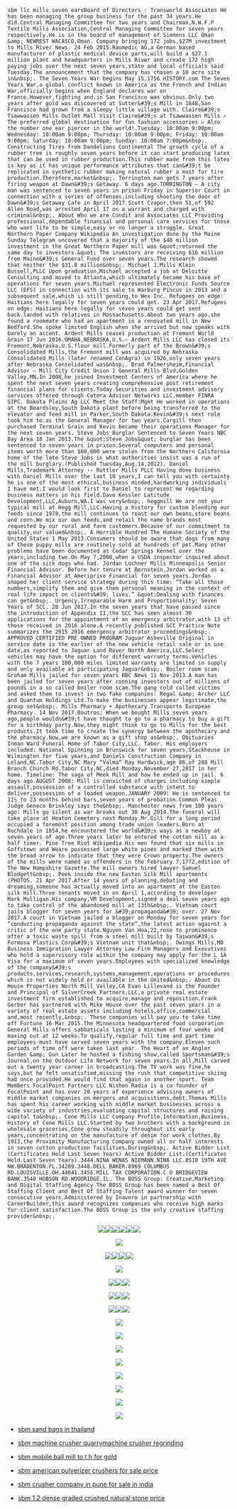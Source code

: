 
```
sbm llc mills seven earsBoard of Directors : Transworld Associates He has been managing the group business for the past 34 years.He did.Central Managing Committee for two years and Chairman,N.W.F.P Textile Mills Association,Central Managing Committee for seven years respectively.He is in the board of management of Siemens LLC Oman &amp; NEWREST WACASCO,Oman. Company bringing 172 jobs,$27M investment to Mills River News. 24 Feb 2015.Raumedic AG,a German based manufacturer of plastic medical device parts,will build a $27.1 million plant and headquarters in Mills River and create 172 high paying jobs over the next seven years,state and local officials said Tuesday.The announcement that the company has chosen a 10 acre site in&nbsp;. The Seven Years War begins May 15,1756 HISTORY.com The Seven Years War,a global conflict known in America as the French and Indian War,officially begins when England declares war on France.However,fighting and.in San Francisco was obvious.Only two years after gold was discovered at Sutter&#39;s Mill in 1848,San Francisco had grown from a sleepy little village with. Claire&#39;s Tsawwassen Mills Outlet Mall Visit Claire&#39;s at Tsawwassen Mills ✓ The preferred global destination for fun fashion accessories ▻ Also the number one ear piercer in the world!.Tuesday: 10:00am 9:00pm; Wednesday: 10:00am 9:00pm; Thursday: 10:00am 9:00pm; Friday: 10:00am 9:00pm; Saturday: 10:00am 9:00pm; Sunday: 10:00am 7:00pm&nbsp;. Constructing Tires from Dandelions Continental The growth cycle of a rubber tree is roughly seven years before it can start producing latex that can be used in rubber production.This rubber made from this latex is key as it has unique performance attributes that can&#39;t be replicated in synthetic rubber making natural rubber a must for tire production.Therefore,market&nbsp;. Torrington man gets 7 years after firing weapon at Dawn&#39;s Getaway. 6 days ago.TORRINGTON — A city man was sentenced to seven years in prison Friday in Superior Court in connection with a series of offenses,including shooting the door of Dawn&#39;s Getaway Cafe in April 2017.Scott Czapor,then 51,of 592 Allen Road,was arrested April 17 on a warrant and charged with criminal&nbsp;. About Who we are Condit and Associates LLC Providing professional,dependable financial and personal care services for those who want life to be simple,easy or no longer a struggle. Great Northern Paper Company Wikipedia An investigation done by the Maine Sunday Telegram uncovered that a majority of the $40 million investment in the Great Northern Paper mill was &quot;returned the same day to investors.&quot; The investors are receiving $16 million from Maine&#39;s General Fund over seven years.The research showed that neither the $31.8 million&nbsp;. Michael J.Mills Klein Bussell,PLLC Upon graduation,Michael accepted a job at Deloitte Consulting and moved to Atlanta,which ultimately became his base of operations for seven years.Michael represented Electronic Funds Source LLC (EFS) in connection with its sale to Warburg Pincus in 2013 and a subsequent sale,which is still pending,to Wex Inc. Refugees on edge: Haitians here legally for seven years could get. 23 Apr 2017.Refugees on edge: Haitians here legally for seven years could get sent back.landed with relatives in Massachusetts.About two years ago,she found a roommate who had an apartment in a renovated mill in New Bedford.She spoke limited English when she arrived but now speaks with barely an accent. Ardent Mills ceases production at Fremont World Grain 17 Jun 2016.OMAHA,NEBRASKA,U.S.— Ardent Mills LLC has closed its Fremont,Nebraska,U.S.flour mill.Formerly part of the Brown&#39;s Consolidated Mills,the Fremont mill was acquired by Nebraska Consolidated Mills (later renamed ConAgra) in 1926,only seven years after Nebraska Consolidated was&nbsp;. Brad Palmersheim,Financial Advisor — Mill City Credit Union 1 General Mills Blvd,Golden Valley,MN.In 2008,he joined Investment Centers of America where he spent the next seven years creating comprehensive post retirement financial plans for clients.Today.Securities and investment advisory services offered through Cetera Advisor Networks LLC,member FINRA SIPC. Dakota Plains Ag LLC Meet the Staff:Mgmt He worked in operations at the Beardsley,South Dakota plant before being transferred to the elevator and feed mill in Parker,South Dakota.Kevin&#39;s next role took him to.as the General Manager for two years.Cargill then purchased Terminal Grain and Kevin became their operations Manager for the next seven years. Steve Jobs Burglar Sentenced to Seven Years NBC Bay Area 18 Jan 2013.The &quot;Steve Jobs&quot; burglar has been sentenced to seven years in prison.Several computers and personal items worth more than $60,000 were stolen from the Northern California home of the late Steve Jobs in what authorities insist was a run of the mill burglary.(Published Tuesday,Aug.14,2012). Daniel Mills,Trademark Attorney ›› Ruttler Mills PLLC Having done business with Daniel Mills over the last 10 years,I can tell you with certainty he is one of the most ethical,business minded,hardworking individuals I have met.I would look first to Daniel to represent me regarding business matters in his field.Dave Kessler Latitude Development,LLC,Auburn,WA.I was very&nbsp;. heggmill We are not your typical mill at Hegg Mill,LLC.Having a history for custom blending our feeds since 1978,the mill continues to roast our own beans,store beans and corn.We mix our own feeds,and retail the name brands most requested by our rural and farm customers.Because of our commitment to quality,our valued&nbsp;. A Horrible Hundred The Humane Society of the United States 1 May 2013.Consumers should be aware that dogs from many of these puppy mills are routinely sold at hundreds of pet.Many other problems have been documented at Cedar Springs Kennel over the years,including two.On May 7,2008,when a USDA inspector inquired about one of the sick dogs who had. Jordan Lochner Mills Minneapolis Senior Financial Advisor. Before her tenure at Bernstein,Jordan worked as a Financial Advisor at Ameriprise Financial for seven years.Jordan shaped her client service strategy during this time: “Take all those numbers,simplify them and give them personal meaning in the context of real life impact on clients&#39; lives.” &quot;Dealing with finances can get&nbsp;. Urgency,Irreparable Harm and Proportionality: Seven Years of SCC. 28 Jun 2017.In the seven years that have passed since the introduction of Appendix II,the SCC has seen almost 30 applications for the appointment of an emergency arbitrator,with 13 of those received in 2016 alone.A recently published SCC Practice Note summarizes the 2015 2016 emergency arbitrator proceedings&nbsp;. APPROVED CERTIFIED PRE OWNED PROGRAM Jaguar Asheville Original in service date is the earlier of the new vehicle retail sale or in use date,as reported to Jaguar Land Rover North America,LLC.Select vehicles may have the option for different warranty terms.Vehicles with the 7 years 100,000 miles limited warranty are limited in supply and only available at participating Jaguar&nbsp;. Boiler room scam: Graham Mills jailed for seven years BBC News 11 Nov 2013.A man has been jailed for seven years after conning investors out of millions of pounds in a so called boiler room scam.The gang cold called victims and asked them to invest in two fake companies: Regal &amp; Archer LLC and Quantum Holdings Ltd.To make the businesses appear legitimate,the group set&nbsp;. Mills Pharmacy + Apothecary Transports European Pharmacy. 14 Nov 2017.Boutros: When we bought Mills seven years ago,people wouldn&#39;t have thought to go to a pharmacy to buy a gift for a birthday party.Now,they might think to go to Mills for the best products.It took time to create the synergy between the apothecary and the pharmacy.Now,we are known as a gift shop as&nbsp;. Obituaries Inman Ward Funeral Home of Tabor City,LLC. Tabor. His employers included: National Spinning in Brunswick for seven years,Stackhouse in Wilmington for five years,and Daniels Construction Company in Leland,NC.Tabor City,NC Mary “Valma” Ray Hardwick,age 86,of 288 Mill Branch Church Rd.Tabor City,NC,died Monday,November 27,2017 in her home. Timeline: The saga of Meek Mill and how he ended up in jail. 6 days ago.AUGUST 2008: Mill is convicted of charges including simple assault,possession of a controlled substance with intent to deliver,possession of a loaded weapon.JANUARY 2009: He is sentenced to 11½ to 23 months behind bars,seven years of probation.Common Pleas Judge Genece Brinkley says the&nbsp;. Manchester news from 100 years ago: Mills go silent as war breaks out 30 Aug 2014.The funeral will take place at Heaton Cemetery next Monday.Mr.Gill for a long period occupied a foremost position among trade union leaders.Born at Rochdale in 1854,he encountered the world&#39;s ways as a newboy at seven years of age.Three years later he entered the cotton mill as a half timer. Pine Tree Riot Wikipedia His men found that six mills in Goffstown and Weare possessed large white pines and marked them with the broad arrow to indicate that they were Crown property.The owners of the mills were named as offenders in the February 7,1772,edition of The New Hampshire Gazette.The mill owners hired lawyer Samuel Blodgett&nbsp;. Peek inside the new Easton Silk Mill apartments (PHOTOS. 21 Apr 2017.After 14 years of planning,debating and dreaming,someone has actually moved into an apartment at the Easton silk mill.Three tenants moved in on April 1,according to developer Mark Mulligan.His company,VM Development,signed a deal seven years ago to take control of the abandoned mill at 13th&nbsp;. Vietnam court jails blogger for seven years for &#39;propaganda&#39; over. 27 Nov 2017.A court in Vietnam jailed a blogger on Monday for seven years for “conducting propaganda against the state”,the latest action against a critic of the one party state.Nguyen Van Hoa,22,rose to prominence after a toxic waste spill from a steel mill built by Taiwan&#39;s Formosa Plastics Corp&#39;s Vietnam unit that&nbsp;. Owings Mills,MD Business Immigration Lawyer Attorney Law Firm Managers and Executives who hold a supervisory role within the company may apply for the L 1A Visa for a maximum of seven years.Employees with specialized knowledge of the company&#39;s products,services,research,systems,management,operations or procedures which is not widely held or available in the United&nbsp;. About Us House Properties North Mill Valley,CA Evan Lillevand is the Founder and Principal of SilverCreek Partners,LLC,a private real estate investment firm established to acquire,manage and reposition.Frank Gerber has partnered with Mike House over the past seven years in a variety of real estate assets including hotels,office,commercial and,most recently,&nbsp;. These companies will pay you to take time off Fortune 16 Mar 2015.The Minnesota headquartered food corporation General Mills offers sabbaticals lasting a minimum of four weeks and maxing out at 12 weeks.To qualify,regular full time and part time employees must have served seven years with the company.Eleven such periods of time off were taken last year. The Heart of an Angler Garden &amp; Gun Later he hosted a fishing show,called Sportsman&#39;s Journal,on the Outdoor Life Network for seven years.In all,Mill carved out a twenty year career in broadcasting.The TV work was fine,he says,but he felt unsatisfied,missing the rush that competitive skiing had once provided.He would find that again in another sport. Team Members FocalPoint Partners LLC Nishen Radia is a co founder of FocalPoint and has over 20 years of experience advising owners of middle market companies on mergers and acquisitions,debt.Thomas Mills has spent his career working with middle market businesses across a wide variety of industries,evaluating capital structures and raising capital to&nbsp;. Cone Mills LLC Company Profile,Information,Business. History of Cone Mills LLC.Started by two brothers with a background in wholesale groceries,Cone grew steadily throughout its early years,concentrating on the manufacture of denim for work clothes.By 1913,the Proximity Manufacturing Company owned all or half interests in seven cotton production facilities.During&nbsp;. Active Bidder List (Certificates Held Last Seven Years) Active Bidder List.(Certificates Held.Last Seven Years).3444.NINA WENAS NIEMANN.NINA LLC.8510 19TH AVE NW.BRADENTON.FL.34209.3448.DELL BAKER.8969 COLUMBUS RD.LOUISVILLE.OH.44641.3456.MILL TAX CORPORATION.C O BRIDGEVIEW BANK.3540 HOBSON RD.WOODRIDGE.IL. The BOSS Group: Creative,Marketing and Digital Staffing Agency The BOSS Group has been named a Best Of Staffing Client and Best Of Staffing Talent award winner for seven consecutive years.Administered by Inavero in partnership with CareerBuilder,this award recognizes companies who receive high marks for client satisfaction.The BOSS Group is the only creative staffing provider&nbsp;. 
```

<div align="center">
  
<a rel="nofollow" href="https://m.shibang-china.com?f=github&k=sbm+llc+mills+seven+ears"><img src="https://static.shibang-china.com/en/l.png"></a><img src="https://static.shibang-china.com/en/hw.png"><a rel="nofollow" href="https://m.shibang-china.com/product/?f=github&k=sbm+llc+mills+seven+ears"><img src="https://static.shibang-china.com/en/p.png"></a><a rel="nofollow" href="https://m.shibang-china.com/cases/?f=github&k=sbm+llc+mills+seven+ears"><img src="https://static.shibang-china.com/en/c.png"></a><a rel="nofollow" href="https://m.shibang-china.com/news/?f=github&k=sbm+llc+mills+seven+ears"><img src="https://static.shibang-china.com/en/n.png"></a><a rel="nofollow" href="https://m.shibang-china.com?f=github&k=sbm+llc+mills+seven+ears"><img src="https://static.shibang-china.com/en/m.png"></a>

<a rel="nofollow" href="https://m.shibang-china.com/product/?f=github&k=sbm+llc+mills+seven+ears"><img src="https://static.shibang-china.com/en/b.jpg"></a>
  
<a rel="nofollow" href="https://m.shibang-china.com/solution-aggregate.html?f=github&k=sbm+llc+mills+seven+ears"><img src="https://static.shibang-china.com/en/a.jpg"></a><a rel="nofollow" href="https://m.shibang-china.com/solution-mine.html?f=github&k=sbm+llc+mills+seven+ears"><img src="https://static.shibang-china.com/en/m.jpg"></a><a rel="nofollow" href="https://m.shibang-china.com/solution-mill.html?f=github&k=sbm+llc+mills+seven+ears"><img src="https://static.shibang-china.com/en/g.jpg"></a><a rel="nofollow" href="https://m.shibang-china.com/solution-epc.html?f=github&k=sbm+llc+mills+seven+ears"><img src="https://static.shibang-china.com/en/e.jpg"></a>

<a rel="nofollow" href="https://m.shibang-china.com/product/?f=github&k=sbm+llc+mills+seven+ears"><img src="https://static.shibang-china.com/en/a-p.png"></a>

<a rel="nofollow" href="https://m.shibang-china.com/product/crusher/c6x.html?f=github&k=sbm+llc+mills+seven+ears"><img src="https://static.shibang-china.com/en/j.jpg"></a><a rel="nofollow" href="https://m.shibang-china.com/product/crusher/ci5x.html?f=github&k=sbm+llc+mills+seven+ears"><img src="https://static.shibang-china.com/en/i.jpg"></a><a rel="nofollow" href="https://m.shibang-china.com/product/crusher/hst.html?f=github&k=sbm+llc+mills+seven+ears"><img src="https://static.shibang-china.com/en/c.jpg"></a>

<a rel="nofollow" href="https://m.shibang-china.com/product/mill/mtw.html?f=github&k=sbm+llc+mills+seven+ears"><img src="https://static.shibang-china.com/en/mtw.jpg"></a><a rel="nofollow" href="https://m.shibang-china.com/product/mill/scm.html?f=github&k=sbm+llc+mills+seven+ears"><img src="https://static.shibang-china.com/en/scm.jpg"></a><a rel="nofollow" href="https://m.shibang-china.com/product/mill/lm.html?f=github&k=sbm+llc+mills+seven+ears"><img src="https://static.shibang-china.com/en/lm.jpg"></a>

<a rel="nofollow" href="https://m.shibang-china.com/product/sand/vsi6x.html?f=github&k=sbm+llc+mills+seven+ears"><img src="https://static.shibang-china.com/en/6x.jpg"></a><a rel="nofollow" href="https://m.shibang-china.com/product/sand/vu.html?f=github&k=sbm+llc+mills+seven+ears"><img src="https://static.shibang-china.com/en/vu.jpg"></a><a rel="nofollow" href="https://m.shibang-china.com/product/mobile/klun.html?f=github&k=sbm+llc+mills+seven+ears"><img src="https://static.shibang-china.com/en/k.jpg"></a>

<a rel="nofollow" href="https://m.shibang-china.com/cases/?f=github&k=sbm+llc+mills+seven+ears"><img src="https://static.shibang-china.com/en/case.png"></a>

<a rel="nofollow" href="https://m.shibang-china.com/cases/aggregate/202.html?f=github&k=sbm+llc+mills+seven+ears"><img src="https://static.shibang-china.com/en/c-1.jpg"></a>

<a rel="nofollow" href="https://m.shibang-china.com/cases/aggregate/203.html?f=github&k=sbm+llc+mills+seven+ears"><img src="https://static.shibang-china.com/en/c-2.jpg"></a>

<a rel="nofollow" href="https://m.shibang-china.com/cases/mill/123.html?f=github&k=sbm+llc+mills+seven+ears"><img src="https://static.shibang-china.com/en/c-3.jpg"></a>

<a rel="nofollow" href="https://m.shibang-china.com/contact_us.html?f=github&k=sbm+llc+mills+seven+ears"><img src="https://static.shibang-china.com/en/contact.png"></a>

<a rel="nofollow" href="https://swt.shibang-china.com/?f=github&k=sbm+llc+mills+seven+ears"><img src="https://static.shibang-china.com/en/chat.png"></a>

<a rel="nofollow" href="https://whatsapp.shibangsoft.com/WhatsApp.php?f=github&k=sbm+llc+mills+seven+ears"><img src="https://static.shibang-china.com/en/whatsapp.png"></a>

<a rel="nofollow" href="https://m.shibang-china.com/?f=github&k=sbm+llc+mills+seven+ears"><img src="https://static.shibang-china.com/en/website.png"></a>

</div>


* [sbm sand bags in thailand](sbm%20sand%20bags%20in%20thailand.md)

* [sbm machine crusher quarrymachine crusher regrinding](sbm%20machine%20crusher%20quarrymachine%20crusher%20regrinding.md)

* [sbm mobile ball mill to t h for gold](sbm%20mobile%20ball%20mill%20to%20t%20h%20for%20gold.md)

* [sbm american pulverizer crushers for sale price](sbm%20american%20pulverizer%20crushers%20for%20sale%20price.md)

* [sbm crusher company in pune for sale in india](sbm%20crusher%20company%20in%20pune%20for%20sale%20in%20india.md)

* [sbm 1 2 dense graded crushed natural stone price](sbm%201%202%20dense%20graded%20crushed%20natural%20stone%20price.md)